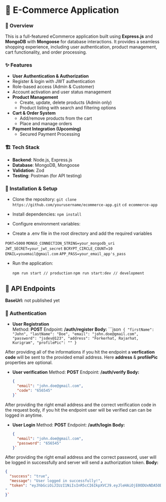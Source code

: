 # **🛒 E-Commerce Application**
###  📌 Overview
This is a full-featured eCommerce application built using **Express.js** and **MongoDB** with **Mongoose** for database interactions. It provides a seamless shopping experience, including user authentication, product management, cart functionality, and order processing.

### ✨ Features
 -  **User Authentication & Authorization**
   - Register & login with JWT authentication
   - Role-based access (Admin & Customer)
   - Account activation and user status management
 - **Product Management**
   - Create, update, delete products (Admin only)
   - Product listing with search and filtering options
 - **Cart & Order System**
   - Add/remove products from the cart
   - Place and manage orders
 - **Payment Integration (Upcoming)**
   - Secured Payment Processing

### 🏗️ Tech Stack
- **Backend**: Node.js, Express.js
- **Database**: MongoDB, Mongoose
- **Validation**: Zod
- **Testing**: Postman (for API testing)

### 🚀 Installation & Setup
- Clone the repository:
`git clone https://github.com/yourusername/ecommerce-app.git`
 `cd ecommerce-app`
 
- Install dependencies:
`npm install`
- Configure environment variables:
 - Create a .env file in the root directory and add the required variables
   
  `PORT=5000`
  `MONGO_CONNECTION_STRING=your_mongodb_uri`
  `JWT_SECRET=your_jwt_secret`
  `BCRYPT_CIRCLE_COUNT=10`
  `EMAIL=youemail@gmail.com`
  `APP_PASS=your_email_app's_pass`

- Run the application:

   `npm run start // production`
   `npm run start:dev // development` 

## 📌 API Endpoints
**BaseUrl:** not published yet

### 🔹 Authentication
- **User Registration**  
Method: **POST**
Endpoint: **/auth/register**
  **Body:**
  ```json`
  {
    "firstName": "John",
    "lastName": "Doe",
    "email": "john.doe@gmail.com",
	"password": "jsdev@123",
	"address": "Forkerhat, Rajarhat, Kurigram",
	"profilePic": ""
  }`

After providing all of the informations if you hit the endpoint a **verfication code** will be sent to the provided email address. Here **address** & **profilePic** properties are optional. 

- **User verification**
Method: **POST**
Endpoint: **/auth/verify**
  **Body:**
  ```json
  {
    "email": "john.doe@gmail.com",
    "code": "656545"
  }`
After providing the right email address and the correct verification code in the request body, if you hit the endpoint user will be verified can can be logged in anytime.

- **User Login**
Method: **POST**
Endpoint: **/auth/login**
  **Body:**
  ```json
  {
    "email": "john.doe@gmail.com",
    "password": "656545"
  }`
After providing the right email address and the correct password, user will be logged in successfully and server will send a authorization token.
  **Body:**
  ```json
  {
    "success": "true",
    "message": "User logged in successfully!",
	"token": "eyJhbGciOiJIUzI1NiIsInR5cCI6IkpXVCJ9.eyJleHAiOjE0ODUxNDA5ODQsImlhdCI6MTQ4NTEzNzM4NCwiaXNzIjoiYWNtZS5jb20iLCJzdWIiOiIyOWFjMGMxOC0wYjRhLTQyY2YtODJmYy0wM2Q1NzAzMThhMWQiLCJhcHBsaWNhdGlvbklkIjoiNzkxMDM3MzQtOTdhYi00ZDFhLWFmMzctZTAwNmQwNWQyOTUyIiwicm9sZXMiOltdfQ.Mp0Pcwsz5VECK11Kf2ZZNF_SMKu5CgBeLN9ZOP04kZo
"
  }`